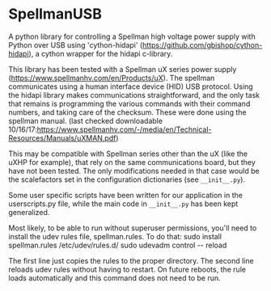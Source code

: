 # SpellmanUSB

A python library for controlling a Spellman high voltage power supply with Python over USB using 'cython-hidapi' (https://github.com/gbishop/cython-hidapi), a cython wrapper for the hidapi c-library.  

This library has been tested with a Spellman uX series power supply (https://www.spellmanhv.com/en/Products/uX).  The spellman communicates using a human interface device (HID) USB protocol.  Using the hidapi library makes communications straightforward, and the only task that remains is programming the various commands with their command numbers, and taking care of the checksum.  These were done using the spellman manual.
(last checked downloadable 10/16/17:https://www.spellmanhv.com/-/media/en/Technical-Resources/Manuals/uXMAN.pdf)

This may be compatible with Spellman series other than the uX (like the uXHP for example), that rely on the same communications board, but they have not been tested.  The only modifications needed in that case would be the scalefactors set in the configuration dictionaries (see ```__init__.py```).

Some user specific scripts have been written for our application in the userscripts.py file, while the main code in ```__init__.py``` has been kept generalized.

Most likely, to be able to run without superuser permissions, you'll need to install the udev rules file, spellman.rules.
To do that:
  sudo install spellman.rules /etc/udev/rules.d/
  sudo udevadm control -- reload
  
The first line just copies the rules to the proper directory.
The second line reloads udev rules without having to restart. On future reboots, the rule loads automatically and this command does not need to be run.
